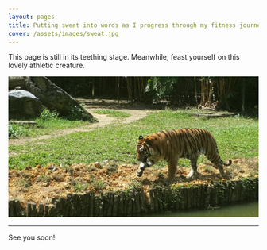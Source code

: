```yaml
---
layout: pages
title: Putting sweat into words as I progress through my fitness journey.
cover: /assets/images/sweat.jpg
---
```


<div class="message">
  This page is still in its teething stage. Meanwhile, feast yourself on this lovely athletic creature.
</div>

![Tiger](/assets/images/tiger.jpg)

-----

See you soon!

